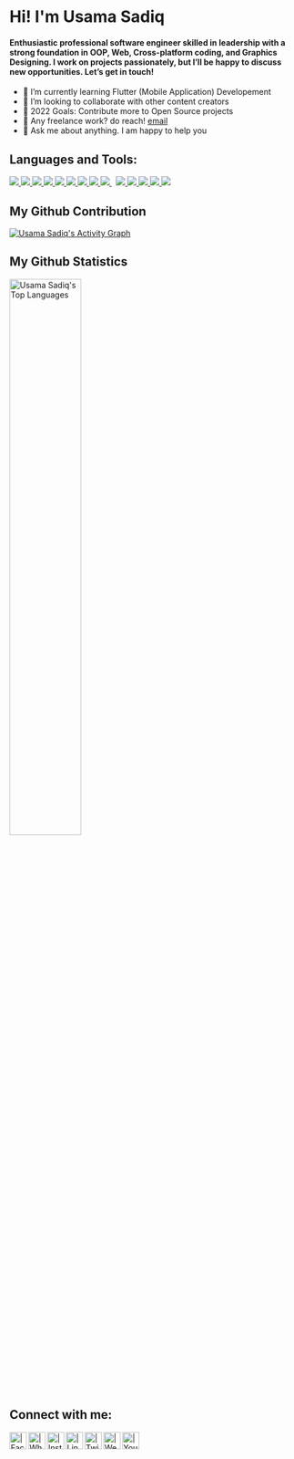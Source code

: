 # Hi! I'm Usama Sadiq 

#### Enthusiastic professional software engineer skilled in leadership with a strong foundation in OOP, Web, Cross-platform coding, and Graphics Designing. I work on projects passionately, but I’ll be happy to discuss new opportunities. Let’s get in touch!

- 🌱 I’m currently learning Flutter (Mobile Application) Developement
- 👯 I’m looking to collaborate with other content creators
- 🥅 2022 Goals: Contribute more to Open Source projects
- 💼 Any freelance work? do reach! [email](mailto:usamasadiq163@gmail.com)
- 💬 Ask me about anything. I am happy to help you

## Languages and Tools:

<p align="left"> 
    <a href="https://flutter.dev/" target="_blank"> <img src="https://img.icons8.com/color/48/000000/flutter.png"/> </a> 
    <a href="https://firebase.google.com/" target="_blank"> <img src="https://img.icons8.com/color/48/000000/firebase.png"/> </a> 
    <a href="https://www.w3.org/html/" target="_blank"> <img src="https://img.icons8.com/color/48/000000/html-5.png"/> </a> 
    <a href="https://www.w3schools.com/css/" target="_blank"> <img src="https://img.icons8.com/color/48/000000/css3.png"/> </a> 
    <a href="https://getbootstrap.com" target="_blank"> <img src="https://img.icons8.com/color/48/000000/bootstrap.png"/> </a> 
    <a href="https://developer.mozilla.org/en-US/docs/Web/JavaScript" target="_blank"> <img src="https://img.icons8.com/color/48/000000/javascript.png"/> </a>
    <a href="https://www.python.org" target="_blank"> <img src="https://img.icons8.com/color/48/000000/python.png"/> </a> 
    <a href="https://www.cplusplus.com/" target="_blank"> <img src="https://img.icons8.com/color/48/000000/c-plus-plus-logo.png"/> </a> 
    <a style="padding-right:8px;" href="https://www.mysql.com/" target="_blank"> <img src="https://img.icons8.com/fluent/50/000000/mysql-logo.png"/> </a>
    <a href="https://git-scm.com/" target="_blank"> <img src="https://img.icons8.com/color/48/000000/git.png"/> </a> 
    <a href="https://visualstudio.microsoft.com/" target="_blank"> <img src="https://img.icons8.com/fluency/48/000000/visual-studio.png"/> </a> 
    <a href="https://code.visualstudio.com/" target="_blank"> <img src="https://img.icons8.com/fluency/48/000000/visual-studio-code-2019.png"/> </a> 
    <a href="https://developer.android.com/studio" target="_blank"> <img src="https://img.icons8.com/color/48/000000/android-studio--v3.png"/> </a> 
    <a href="https://www.mathworks.com/" target="_blank"> <img src="https://img.icons8.com/fluency/48/000000/matlab.png"/> </a> 
    </p>

## My Github Contribution

<a href="https://github.com/chusamasadiq/github-readme-activity-graph"><img alt="Usama Sadiq's Activity Graph" src="https://activity-graph.herokuapp.com/graph?username=chusamasadiq&bg_color=0D1117&color=5BCDEC&line=5BCDEC&point=FFFFFF&hide_border=true" /></a>

## My Github Statistics

<a href="https://github.com/chusamasadiq/github-readme-stats">
<a href="https://github.com/chusamasadiq/github-readme-stats"><img  width=50% alt="Usama Sadiq's Top Languages" src="https://github-readme-stats.vercel.app/api/top-langs/?username=chusamasadiq&langs_count=8&count_private=true&layout=compact&theme=react&hide_border=true&bg_color=0D1117"  /></a>


## Connect with me:

[<img align="left" alt=" | Facebook" width="30px" src="https://img.icons8.com/fluent/48/000000/facebook-new.png" />][facebook]
[<img align="left" alt=" | Whatsapp" width="30px" src="https://img.icons8.com/fluent/48/000000/whatsapp.png" />][whatsapp]
[<img align="left" alt=" | Instagram" width="30px" src="https://img.icons8.com/fluent/48/000000/instagram-new.png" />][instagram]
[<img align="left" alt=" | LinkedIn" width="30px" src="https://img.icons8.com/fluent/48/000000/linkedin.png" />][linkedin]
[<img align="left" alt=" | Twitter" width="30px" src="https://img.icons8.com/fluent/48/000000/twitter.png" />][twitter]
[<img align="left" alt=" | Website" width="30px" src="https://img.icons8.com/fluent/48/000000/globe.png" />][website]
[<img align="left" alt=" | YouTube" width="30px" src="https://img.icons8.com/color/48/000000/youtube-play.png" />][youtube]



[facebook]:  https://www.facebook.com/mianusamasadiq
[whatsapp]:  https://api.whatsapp.com/send?phone=923346994830
[instagram]: https://www.instagram.com/ch.usamasadiq/
[linkedin]:  https://www.linkedin.com/in/chusamasadiq/
[twitter]:   https://twitter.com/MianUsamaSadiq
[website]:   https://usamasadiq.engineer/
[youtube]:   https://www.youtube.com/channel/UCQTcyzcyVgruoTWul6QEUyA

